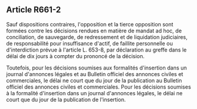 Article R661-2
----
Sauf dispositions contraires, l'opposition et la tierce opposition sont formées
contre les décisions rendues en matière de mandat ad hoc, de conciliation, de
sauvegarde, de redressement et de liquidation judiciaires, de responsabilité
pour insuffisance d'actif, de faillite personnelle ou d'interdiction prévue à
l'article L. 653-8, par déclaration au greffe dans le délai de dix jours à
compter du prononcé de la décision.

Toutefois, pour les décisions soumises aux formalités d'insertion dans un
journal d'annonces légales et au Bulletin officiel des annonces civiles et
commerciales, le délai ne court que du jour de la publication au Bulletin
officiel des annonces civiles et commerciales. Pour les décisions soumises à la
formalité d'insertion dans un journal d'annonces légales, le délai ne court que
du jour de la publication de l'insertion.
